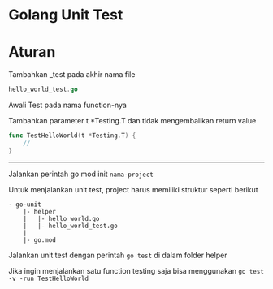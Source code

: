 # Golang Unit Test

# Aturan

Tambahkan _test pada akhir nama file

```go
hello_world_test.go
```

Awali Test pada nama function-nya

Tambahkan parameter t *Testing.T dan tidak mengembalikan return value

```go
func TestHelloWorld(t *Testing.T) {
	//
}
```

---

Jalankan perintah go mod init `nama-project`

Untuk menjalankan unit test, project harus memiliki struktur seperti berikut

```
- go-unit
    |- helper
    |   |- hello_world.go
    |   |- hello_world_test.go
    |
    |- go.mod
```

Jalankan unit test dengan perintah `go test` di dalam folder helper

Jika ingin menjalankan satu function testing saja bisa menggunakan `go test -v -run TestHelloWorld`